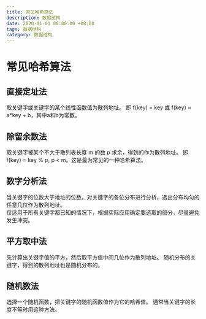 ```yaml
---
title: 常见哈希算法
description: 数据结构
date: 2020-01-01 00:00:00 +08:00
tags: 数据结构
category: 数据结构
---
```


# 常见哈希算法

## 直接定址法

取关键字或关键字的某个线性函数值为散列地址。
即 f(key) = key 或 f(key) = a*key + b，其中a和b为常数。
## 除留余数法

取关键字被某个不大于散列表长度 m 的数 p 求余，得到的作为散列地址。
即 f(key) = key % p, p < m。这是最为常见的一种哈希算法。
## 数字分析法

当关键字的位数大于地址的位数，对关键字的各位分布进行分析，选出分布均匀的任意几位作为散列地址。  
仅适用于所有关键字都已知的情况下，根据实际应用确定要选取的部分，尽量避免发生冲突。
## 平方取中法

先计算出关键字值的平方，然后取平方值中间几位作为散列地址。
随机分布的关键字，得到的散列地址也是随机分布的。
## 随机数法

选择一个随机函数，把关键字的随机函数值作为它的哈希值。
通常当关键字的长度不等时用这种方法。